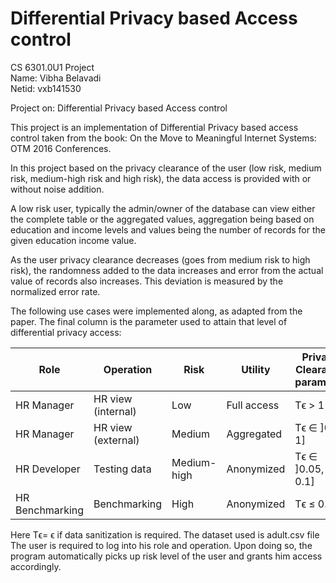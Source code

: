# Differential Privacy based Access control

CS 6301.0U1 Project		
Name: Vibha Belavadi	
Netid: vxb141530

Project on: Differential Privacy based Access control

This project is an implementation of Differential Privacy based access control taken from the book: On the Move to Meaningful Internet Systems: OTM 2016 Conferences.

In this project based on the privacy clearance of the user (low risk, medium risk, medium-high risk and high risk), the data access is provided with or without noise addition.

A low risk user, typically the admin/owner of the database can view either the complete table or the aggregated values, aggregation being based on education and income levels and values being the number of records for the given education income value.

As the user privacy clearance decreases (goes from medium risk to high risk), the randomness added to the data increases and error from the actual value of records also increases. This deviation is measured by the normalized error rate.

The following use cases were implemented along, as adapted from the paper. The final column is the parameter used to attain that level of differential privacy access:

Role            | Operation          | Risk        | Utility     | Privacy Clearance parameter
--------------- | ------------------ | ----------- | ----------- | ----------------------------
HR Manager      | HR view (internal) | Low         | Full access | Tϵ > 1
HR Manager      | HR view (external) | Medium      | Aggregated  | Tϵ ∈ ]0.1, 1]
HR Developer    | Testing data       | Medium-high | Anonymized  | Tϵ ∈ ]0.05, 0.1]
HR Benchmarking | Benchmarking       | High        | Anonymized  | Tϵ ≤ 0.05

Here Tϵ= ϵ if data sanitization is required. The dataset used is adult.csv file
The user is required to log into his role and operation. Upon doing so, the program automatically picks up risk level of the user and grants him access accordingly.


